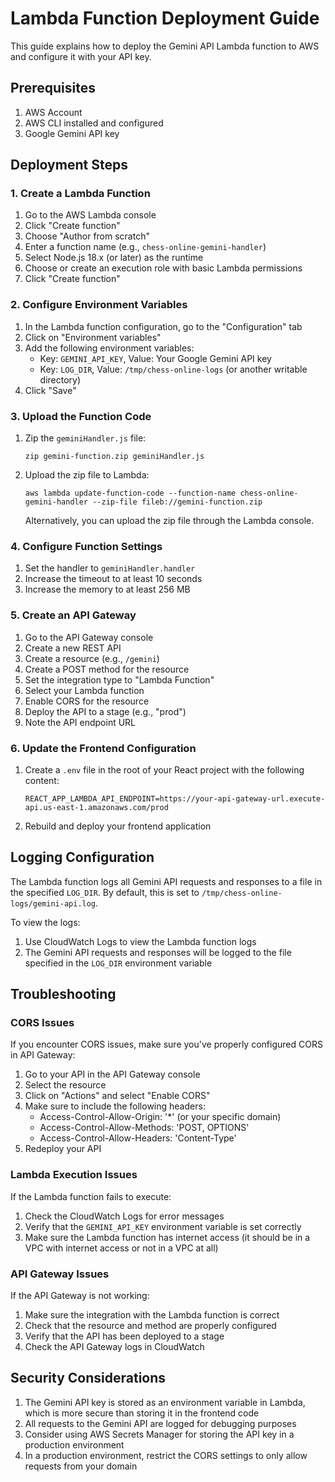 # Lambda Function Deployment Guide

This guide explains how to deploy the Gemini API Lambda function to AWS and configure it with your API key.

## Prerequisites

1. AWS Account
2. AWS CLI installed and configured
3. Google Gemini API key

## Deployment Steps

### 1. Create a Lambda Function

1. Go to the AWS Lambda console
2. Click "Create function"
3. Choose "Author from scratch"
4. Enter a function name (e.g., `chess-online-gemini-handler`)
5. Select Node.js 18.x (or later) as the runtime
6. Choose or create an execution role with basic Lambda permissions
7. Click "Create function"

### 2. Configure Environment Variables

1. In the Lambda function configuration, go to the "Configuration" tab
2. Click on "Environment variables"
3. Add the following environment variables:
   - Key: `GEMINI_API_KEY`, Value: Your Google Gemini API key
   - Key: `LOG_DIR`, Value: `/tmp/chess-online-logs` (or another writable directory)
4. Click "Save"

### 3. Upload the Function Code

1. Zip the `geminiHandler.js` file:
   ```
   zip gemini-function.zip geminiHandler.js
   ```

2. Upload the zip file to Lambda:
   ```
   aws lambda update-function-code --function-name chess-online-gemini-handler --zip-file fileb://gemini-function.zip
   ```

   Alternatively, you can upload the zip file through the Lambda console.

### 4. Configure Function Settings

1. Set the handler to `geminiHandler.handler`
2. Increase the timeout to at least 10 seconds
3. Increase the memory to at least 256 MB

### 5. Create an API Gateway

1. Go to the API Gateway console
2. Create a new REST API
3. Create a resource (e.g., `/gemini`)
4. Create a POST method for the resource
5. Set the integration type to "Lambda Function"
6. Select your Lambda function
7. Enable CORS for the resource
8. Deploy the API to a stage (e.g., "prod")
9. Note the API endpoint URL

### 6. Update the Frontend Configuration

1. Create a `.env` file in the root of your React project with the following content:
   ```
   REACT_APP_LAMBDA_API_ENDPOINT=https://your-api-gateway-url.execute-api.us-east-1.amazonaws.com/prod
   ```

2. Rebuild and deploy your frontend application

## Logging Configuration

The Lambda function logs all Gemini API requests and responses to a file in the specified `LOG_DIR`. By default, this is set to `/tmp/chess-online-logs/gemini-api.log`.

To view the logs:

1. Use CloudWatch Logs to view the Lambda function logs
2. The Gemini API requests and responses will be logged to the file specified in the `LOG_DIR` environment variable

## Troubleshooting

### CORS Issues

If you encounter CORS issues, make sure you've properly configured CORS in API Gateway:

1. Go to your API in the API Gateway console
2. Select the resource
3. Click on "Actions" and select "Enable CORS"
4. Make sure to include the following headers:
   - Access-Control-Allow-Origin: '*' (or your specific domain)
   - Access-Control-Allow-Methods: 'POST, OPTIONS'
   - Access-Control-Allow-Headers: 'Content-Type'
5. Redeploy your API

### Lambda Execution Issues

If the Lambda function fails to execute:

1. Check the CloudWatch Logs for error messages
2. Verify that the `GEMINI_API_KEY` environment variable is set correctly
3. Make sure the Lambda function has internet access (it should be in a VPC with internet access or not in a VPC at all)

### API Gateway Issues

If the API Gateway is not working:

1. Make sure the integration with the Lambda function is correct
2. Check that the resource and method are properly configured
3. Verify that the API has been deployed to a stage
4. Check the API Gateway logs in CloudWatch

## Security Considerations

1. The Gemini API key is stored as an environment variable in Lambda, which is more secure than storing it in the frontend code
2. All requests to the Gemini API are logged for debugging purposes
3. Consider using AWS Secrets Manager for storing the API key in a production environment
4. In a production environment, restrict the CORS settings to only allow requests from your domain